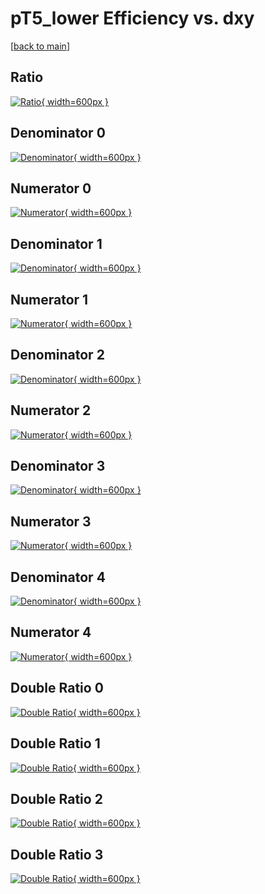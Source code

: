 # pT5_lower Efficiency vs. dxy

[[back to main](./)]



## Ratio

[![Ratio](../mtv/var/pT5_lower_base_321_1_eff_dxy.png){ width=600px }](../mtv/var/pT5_lower_base_321_1_eff_dxy.pdf)

## Denominator 0

[![Denominator](../mtv/den/pT5_lower_base_321_1_eff_dxy_den0.png){ width=600px }](../mtv/den/pT5_lower_base_321_1_eff_dxy_den0.pdf)

## Numerator 0

[![Numerator](../mtv/num/pT5_lower_base_321_1_eff_dxy_num0.png){ width=600px }](../mtv/num/pT5_lower_base_321_1_eff_dxy_num0.pdf)

## Denominator 1

[![Denominator](../mtv/den/pT5_lower_base_321_1_eff_dxy_den1.png){ width=600px }](../mtv/den/pT5_lower_base_321_1_eff_dxy_den1.pdf)

## Numerator 1

[![Numerator](../mtv/num/pT5_lower_base_321_1_eff_dxy_num1.png){ width=600px }](../mtv/num/pT5_lower_base_321_1_eff_dxy_num1.pdf)

## Denominator 2

[![Denominator](../mtv/den/pT5_lower_base_321_1_eff_dxy_den2.png){ width=600px }](../mtv/den/pT5_lower_base_321_1_eff_dxy_den2.pdf)

## Numerator 2

[![Numerator](../mtv/num/pT5_lower_base_321_1_eff_dxy_num2.png){ width=600px }](../mtv/num/pT5_lower_base_321_1_eff_dxy_num2.pdf)

## Denominator 3

[![Denominator](../mtv/den/pT5_lower_base_321_1_eff_dxy_den3.png){ width=600px }](../mtv/den/pT5_lower_base_321_1_eff_dxy_den3.pdf)

## Numerator 3

[![Numerator](../mtv/num/pT5_lower_base_321_1_eff_dxy_num3.png){ width=600px }](../mtv/num/pT5_lower_base_321_1_eff_dxy_num3.pdf)

## Denominator 4

[![Denominator](../mtv/den/pT5_lower_base_321_1_eff_dxy_den4.png){ width=600px }](../mtv/den/pT5_lower_base_321_1_eff_dxy_den4.pdf)

## Numerator 4

[![Numerator](../mtv/num/pT5_lower_base_321_1_eff_dxy_num4.png){ width=600px }](../mtv/num/pT5_lower_base_321_1_eff_dxy_num4.pdf)

## Double Ratio 0

[![Double Ratio](../mtv/ratio/pT5_lower_base_321_1_eff_dxy_ratio0.png){ width=600px }](../mtv/ratio/pT5_lower_base_321_1_eff_dxy_ratio0.pdf)

## Double Ratio 1

[![Double Ratio](../mtv/ratio/pT5_lower_base_321_1_eff_dxy_ratio1.png){ width=600px }](../mtv/ratio/pT5_lower_base_321_1_eff_dxy_ratio1.pdf)

## Double Ratio 2

[![Double Ratio](../mtv/ratio/pT5_lower_base_321_1_eff_dxy_ratio2.png){ width=600px }](../mtv/ratio/pT5_lower_base_321_1_eff_dxy_ratio2.pdf)

## Double Ratio 3

[![Double Ratio](../mtv/ratio/pT5_lower_base_321_1_eff_dxy_ratio3.png){ width=600px }](../mtv/ratio/pT5_lower_base_321_1_eff_dxy_ratio3.pdf)

